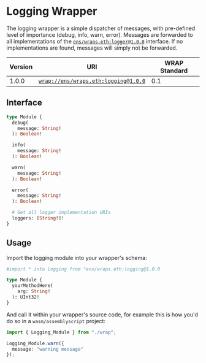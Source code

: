 # Logging Wrapper
The logging wrapper is a simple dispatcher of messages, with pre-defined level of importance (debug, info, warn, error). Messages are forwarded to all implementations of the [`ens/wraps.eth:logger@1.0.0`](https://wrappers.io/v/ens/wraps.eth:logger@1.0.0) interface. If no implementations are found, messages will simply not be forwarded.

| Version | URI | WRAP Standard |
|-|-|-|
| 1.0.0 | [`wrap://ens/wraps.eth:logging@1.0.0`](https://wrappers.io/v/ens/wraps.eth:logging@1.0.0) | 0.1 |

## Interface
```graphql
type Module {
  debug(
    message: String!
  ): Boolean!

  info(
    message: String!
  ): Boolean!

  warn(
    message: String!
  ): Boolean!

  error(
    message: String!
  ): Boolean!

  # Get all logger implementation URIs
  loggers: [String!]!
}
```

## Usage
Import the logging module into your wrapper's schema:
```graphql
#import * into Logging from "ens/wraps.eth:logging@1.0.0

type Module {
  yourMethodHere(
    arg: String!
  ): UInt32!
}
```

And call it within your wrapper's source code, for example this is how you'd do so in a `wasm/assemblyscript` project:
```typescript
import { Logging_Module } from "./wrap";

Logging_Module.warn({
  message: "warning message"
});
```
